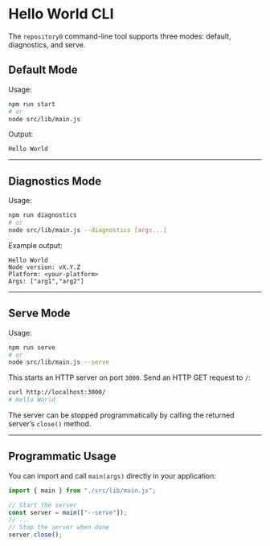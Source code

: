 # Hello World CLI

The `repository0` command-line tool supports three modes: default, diagnostics, and serve.

## Default Mode

Usage:
```bash
npm run start
# or
node src/lib/main.js
```

Output:
```
Hello World
```

---

## Diagnostics Mode

Usage:
```bash
npm run diagnostics
# or
node src/lib/main.js --diagnostics [args...]
```

Example output:
```
Hello World
Node version: vX.Y.Z
Platform: <your-platform>
Args: ["arg1","arg2"]
```

---

## Serve Mode

Usage:
```bash
npm run serve
# or
node src/lib/main.js --serve
```

This starts an HTTP server on port `3000`. Send an HTTP GET request to `/`:

```bash
curl http://localhost:3000/
# Hello World
```

The server can be stopped programmatically by calling the returned server’s `close()` method.

---

## Programmatic Usage

You can import and call `main(args)` directly in your application:

```js
import { main } from "./src/lib/main.js";

// Start the server
const server = main(["--serve"]);
// ...
// Stop the server when done
server.close();
```
